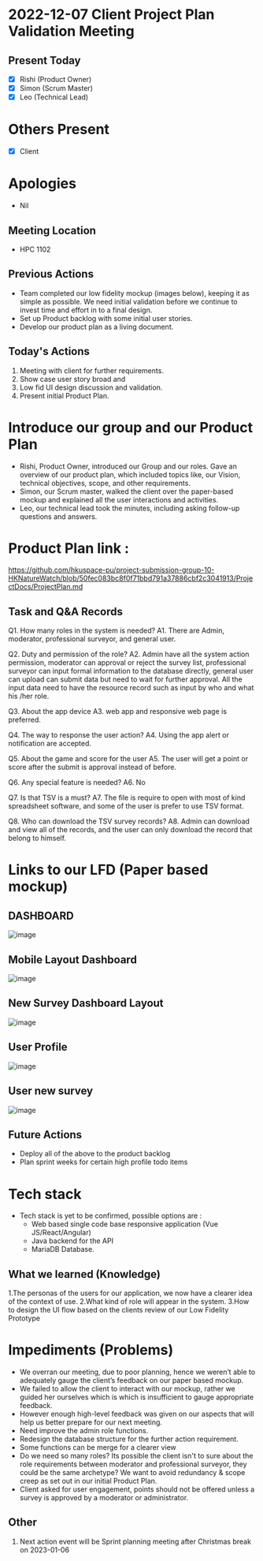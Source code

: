 # 2022-12-07 Client Project Plan Validation Meeting

## Present Today
- [X] Rishi (Product Owner)
- [X] Simon (Scrum Master)
- [X] Leo (Technical Lead)

# Others Present
- [X] Client

# Apologies
- Nil

## Meeting Location
- HPC 1102


## Previous Actions

- Team completed our low fidelity mockup (images below), keeping it as simple as possible. We need initial validation before we continue to invest time and effort in to a final design.
- Set up Product backlog with some initial user stories.
- Develop our product plan as a living document.

## Today's Actions

1. Meeting with client for further requirements.
3. Show case user story broad and 
4. Low fid UI design discussion and validation.
5. Present initial Product Plan.


# Introduce our group and our Product Plan
- Rishi, Product Owner, introduced our Group and our roles. Gave an overview of our product plan, which included topics like,  our Vision, technical objectives, scope, and other requirements.
- Simon, our Scrum master, walked the client over the paper-based mockup and explained all the user interactions and activities.
- Leo, our technical lead took the minutes, including asking follow-up questions and answers.

# Product Plan link : 
https://github.com/hkuspace-pu/project-submission-group-10-HKNatureWatch/blob/50fec083bc8f0f71bbd791a37886cbf2c3041913/ProjectDocs/ProjectPlan.md

## Task and Q&A Records
Q1. How many roles in the system is needed?
A1. There are Admin, moderator, professional surveyor, and general user.

Q2. Duty and permission of the role?
A2. Admin have all the system action permission, moderator can approval or reject the survey list,
professional surveyor can input formal information to the database directly, 
general user can upload can submit data but need to wait for further approval. 
All the input data need to have the resource record such as input by who and what his /her role.

Q3. About the app device
A3. web app and responsive web page is preferred.

Q4. The way to response the user action?
A4. Using the app alert or notification are accepted.

Q5. About the game and score for the user
A5. The user will get a point or score after the submit is approval instead of before.

Q6. Any special feature is needed?
A6. No

Q7. Is that TSV is a must?
A7. The file is require to open with most of kind spreadsheet software, and some of the user is prefer to use TSV format.

Q8. Who can download the TSV survey records?
A8. Admin can download and view all of the records, and the user can only download the record that belong to himself.


# Links to our LFD (Paper based mockup)
## DASHBOARD
![image](https://user-images.githubusercontent.com/5736415/211998623-57618710-e840-4544-a07a-2e851156a2e0.png)

## Mobile Layout Dashboard
![image](https://user-images.githubusercontent.com/5736415/211998676-f6f5e7d3-ac80-47e1-9df6-0dc8eed7c615.png)

## New Survey Dashboard Layout
![image](https://user-images.githubusercontent.com/5736415/211998820-36438c9a-8666-4c0c-875b-c92db1f8cb54.png)

## User Profile
![image](https://user-images.githubusercontent.com/5736415/211999006-c67e20e6-c376-4a94-a6ad-a831cc3d898f.png)

## User new survey
![image](https://user-images.githubusercontent.com/5736415/211999061-da57fed8-4173-4980-84e0-41343fee04fa.png)

## Future Actions
- Deploy all of the above to the product backlog
- Plan sprint weeks for certain high profile todo items

# Tech stack
- Tech stack is yet to be confirmed, possible options are :
  - Web based single code base responsive application (Vue JS/React/Angular)
  - Java backend for the API
  - MariaDB Database. 

## What we learned (Knowledge)
1.The personas of the users for our application, we now have a clearer idea of the context of use.
2.What kind of role will appear in the system.
3.How to design the UI flow based on the clients review of our Low Fidelity Prototype

# Impediments (Problems)
- We overran our meeting, due to poor planning, hence we weren’t able to adequately gauge the client’s feedback on our paper based mockup.
- We failed to allow the client to interact with our mockup, rather we guided her ourselves which is which is insufficient to gauge appropriate feedback.
- However enough high-level feedback was given on our aspects that will help us better prepare for our next meeting.
- Need improve the admin role functions.
- Redesign the database structure for the further action requirement.
- Some functions can be merge for a clearer view
- Do we need so many roles? Its possible the client isn't to sure about the role requirements between moderator and professional surveyor, they could be the same archetype? We want to avoid redundancy &  scope creep as set out in our initial Product Plan.
- Client asked for user engagement, points should not be offered unless a survey is approved by a moderator or administrator.



## Other
1. Next action event will be Sprint planning meeting after Christmas break on 2023-01-06
